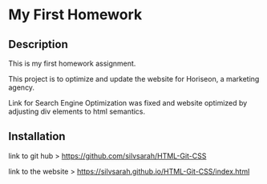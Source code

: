 # My First Homework

## Description 

This is my first homework assignment.

This project is to optimize and update the website for Horiseon, a marketing agency.

Link for Search Engine Optimization was fixed and website optimized by adjusting div elements to html semantics.


## Installation

link to git hub > https://github.com/silvsarah/HTML-Git-CSS

link to the website > https://silvsarah.github.io/HTML-Git-CSS/index.html

